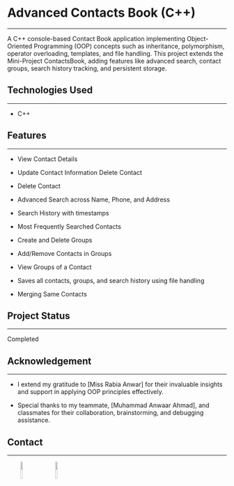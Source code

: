 <h1>Advanced Contacts Book (C++)</h1>
<hr><p>A C++ console-based Contact Book application implementing Object-Oriented Programming (OOP) concepts such as inheritance, polymorphism, operator overloading, templates, and file handling. This project extends the Mini-Project ContactsBook, adding features like advanced search, contact groups, search history tracking, and persistent storage.</p><h2>Technologies Used</h2>
<hr><ul>
<li>C++</li>
</ul><h2>Features</h2>
<hr><ul>
<li>View Contact Details</li>
</ul><ul>
<li>Update Contact Information Delete Contact</li>
</ul><ul>
<li>Delete Contact</li>
</ul><ul>
<li>Advanced Search across Name, Phone, and Address</li>
</ul><ul>
<li>Search History with timestamps</li>
</ul><ul>
<li>Most Frequently Searched Contacts</li>
</ul><ul>
<li>Create and Delete Groups</li>
</ul><ul>
<li>Add/Remove Contacts in Groups</li>
</ul><ul>
<li>View Groups of a Contact</li>
</ul><ul>
<li>Saves all contacts, groups, and search history using file handling</li>
</ul><ul>
<li>Merging Same Contacts</li>
</ul><h2>Project Status</h2>
<hr><p>Completed</p><h2>Acknowledgement</h2>
<hr><ul>
<li>I extend my gratitude to [Miss Rabia Anwar] for their invaluable insights and support in applying OOP principles effectively.</li>
</ul><ul>
<li>Special thanks to my teammate, [Muhammad Anwaar Ahmad], and classmates for their collaboration, brainstorming, and debugging assistance.</li>
</ul><h2>Contact</h2>
<hr><p><span style="margin-right: 30px;"></span><a href="https://www.linkedin.com/in/syed-ayaan-hassan-shah-4993a532a/"><img target="_blank" src="https://cdn.jsdelivr.net/gh/devicons/devicon/icons/linkedin/linkedin-original.svg" style="width: 10%;"></a><span style="margin-right: 30px;"></span><a href="https://github.com/AyaanHassanShah"><img target="_blank" src="https://cdn.jsdelivr.net/gh/devicons/devicon/icons/github/github-original.svg" style="width: 10%;"></a></p>

